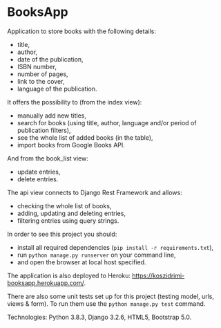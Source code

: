 # BooksApp

Application to store books with the following details:
- title,
- author,
- date of the publication,
- ISBN number,
- number of pages,
- link to the cover,
- language of the publication.

It offers the possibility to (from the index view):
- manually add new titles,
- search for books (using title, author, language and/or period of publication filters),
- see the whole list of added books (in the table),
- import books from Google Books API.

And from the book_list view:
- update entries,
- delete entries. 

The api view connects to Django Rest Framework and allows:
- checking the whole list of books,
- adding, updating and deleting entries,
- filtering entries using query strings.

In order to see this project you should:
- install all required dependencies (`pip install -r requirements.txt`),
- run `python manage.py runserver` on your command line,
- and open the browser at local host specified. 

The application is also deployed to Heroku: https://koszidrimi-booksapp.herokuapp.com/.

There are also some unit tests set up for this project (testing model, urls, views & form). To run them use the `python manage.py test` command.

Technologies: Python 3.8.3, Django 3.2.6, HTML5, Bootstrap 5.0.